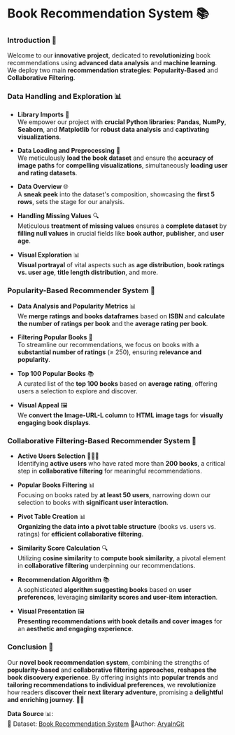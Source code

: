 # Book Recommendation System 📚

### **Introduction** 🚀
Welcome to our **innovative project**, dedicated to **revolutionizing** book recommendations using **advanced data analysis** and **machine learning**. We deploy two main **recommendation strategies**: **Popularity-Based** and **Collaborative Filtering**.

### **Data Handling and Exploration** 📊

- **Library Imports** 📖  
   We empower our project with **crucial Python libraries**: **Pandas**, **NumPy**, **Seaborn**, and **Matplotlib** for **robust data analysis** and **captivating visualizations**.

- **Data Loading and Preprocessing** 📂  
   We meticulously **load the book dataset** and ensure the **accuracy of image paths** for **compelling visualizations**, simultaneously **loading user and rating datasets**.

- **Data Overview** 🌐  
   A **sneak peek** into the dataset's composition, showcasing the **first 5 rows**, sets the stage for our analysis.

- **Handling Missing Values** 🔍  
   Meticulous **treatment of missing values** ensures a **complete dataset** by **filling null values** in crucial fields like **book author**, **publisher**, and **user age**.

- **Visual Exploration** 📊  
   **Visual portrayal** of vital aspects such as **age distribution**, **book ratings vs. user age**, **title length distribution**, and more.

### **Popularity-Based Recommender System** 🌟

- **Data Analysis and Popularity Metrics** 📊  
   We **merge ratings and books dataframes** based on **ISBN** and **calculate the number of ratings per book** and the **average rating per book**.

- **Filtering Popular Books** 🎯  
   To streamline our recommendations, we focus on books with a **substantial number of ratings** (≥ 250), ensuring **relevance and popularity**.

- **Top 100 Popular Books** 📚  
   A curated list of the **top 100 books** based on **average rating**, offering users a selection to explore and discover.

- **Visual Appeal** 🖼️  
   We **convert the Image-URL-L column** to **HTML image tags** for **visually engaging book displays**.

### **Collaborative Filtering-Based Recommender System** 🤝

- **Active Users Selection** 🧑‍🤝‍🧑  
   Identifying **active users** who have rated more than **200 books**, a critical step in **collaborative filtering** for meaningful recommendations.

- **Popular Books Filtering** 📊  
   Focusing on books rated by **at least 50 users**, narrowing down our selection to books with **significant user interaction**.

- **Pivot Table Creation** 📊  
   **Organizing the data into a pivot table structure** (books vs. users vs. ratings) for **efficient collaborative filtering**.

- **Similarity Score Calculation** 🔍  
   Utilizing **cosine similarity** to **compute book similarity**, a pivotal element in **collaborative filtering** underpinning our recommendations.

- **Recommendation Algorithm** 📚  
   A sophisticated **algorithm suggesting books** based on **user preferences**, leveraging **similarity scores and user-item interaction**.

- **Visual Presentation** 🖼️  
   **Presenting recommendations with book details and cover images** for an **aesthetic and engaging experience**.

### **Conclusion** 🌠

Our **novel book recommendation system**, combining the strengths of **popularity-based** and **collaborative filtering approaches**, **reshapes the book discovery experience**. By offering insights into **popular trends** and **tailoring recommendations to individual preferences**, we **revolutionize** how readers **discover their next literary adventure**, promising a **delightful and enriching journey**. 📖🌟

**Data Source** 📊:     
🔗 Dataset: [Book Recommendation System](https://www.kaggle.com/datasets/arashnic/book-recommendation-dataset)
👤Author: [AryaInGit](https://github.com/AryaInGit)
